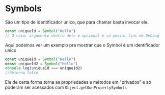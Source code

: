 # Symbols 

São um tipo de identificador unico, que para chamar basta invocar ele.

```javascript
const uniqueId = Symbol("Hello")
// O valor argumento dentro dele é opcional e só possui fins de Debbug
```

Aqui podemos ver um exemplo pra mostrar que o Symbol é um identificador unico
```javascript
const uniqueId = Symbol("Hello")
const uniqueId2 = Symbol("Hello")
console.log(uniqueId === uniqueId2)
//Retorna false
```

Ele de certa forma torna as propriedades e métodos em "privados" e só poderam ser acessados com `Object.getOwnPropertySymbols `